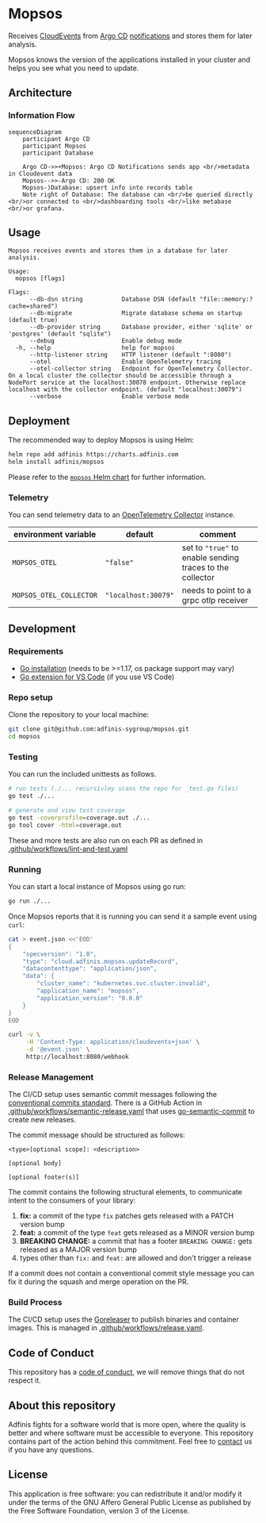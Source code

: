 # Mopsos

Receives [CloudEvents](https://cloudevents.io/) from [Argo CD](https://argoproj.github.io/cd/) [notifications](https://argo-cd.readthedocs.io/en/stable/operator-manual/notifications/) and stores them for later analysis.

Mopsos knows the version of the applications installed in your cluster and helps you see
what you need to update.

## Architecture

### Information Flow

```mermaid
sequenceDiagram
    participant Argo CD
    participant Mopsos
    participant Database

    Argo CD->>+Mopsos: Argo CD Notifications sends app <br/>metadata in Cloudevent data
    Mopsos-->>-Argo CD: 200 OK
    Mopsos-)Database: upsert info into records table
    Note right of Database: The database can <br/>be queried directly <br/>or connected to <br/>dashboarding tools <br/>like metabase <br/>or grafana.
```

## Usage

```console
Mopsos receives events and stores them in a database for later analysis.

Usage:
  mopsos [flags]

Flags:
      --db-dsn string           Database DSN (default "file::memory:?cache=shared")
      --db-migrate              Migrate database schema on startup (default true)
      --db-provider string      Database provider, either 'sqlite' or 'postgres' (default "sqlite")
      --debug                   Enable debug mode
  -h, --help                    help for mopsos
      --http-listener string    HTTP listener (default ":8080")
      --otel                    Enable OpenTelemetry tracing
      --otel-collector string   Endpoint for OpenTelemetry Collector. On a local cluster the collector should be accessible through a NodePort service at the localhost:30078 endpoint. Otherwise replace localhost with the collector endpoint. (default "localhost:30079")
      --verbose                 Enable verbose mode
```

## Deployment

The recommended way to deploy Mopsos is using Helm:

```bash
helm repo add adfinis https://charts.adfinis.com
helm install adfinis/mopsos
```

Please refer to the [`mopsos` Helm chart](https://github.com/adfinis-sygroup/helm-charts/tree/master/charts/mopsos)
for further information.

### Telemetry

You can send telemetry data to an [OpenTelemetry Collector](https://opentelemetry.io/docs/collector/getting-started/) instance.

| environment variable | default | comment |
| ---- | ---- | ---- |
| `MOPSOS_OTEL` | `"false"` | set to `"true"` to enable sending traces to the collector |
| `MOPSOS_OTEL_COLLECTOR` | `"localhost:30079"` | needs to point to a grpc otlp receiver |

## Development

### Requirements

* [Go installation](https://go.dev/doc/install) (needs to be >=1.17, os package support may vary)
* [Go extension for VS Code](https://marketplace.visualstudio.com/items?itemName=golang.go) (if you use VS Code)

### Repo setup

Clone the repository to your local machine:

```bash
git clone git@github.com:adfinis-sygroup/mopsos.git
cd mopsos
```

### Testing

You can run the included unittests as follows.

```bash
# run tests (./... recursivley scans the repo for _test.go files)
go test ./...

# generate and view test coverage
go test -coverprofile=coverage.out ./...
go tool cover -html=coverage.out
```

These and more tests are also run on each PR as defined in
[.github/workflows/lint-and-test.yaml](./.github/workflows/lint-and-test.yaml)

### Running

You can start a local instance of Mopsos using go run:

```bash
go run ./...
```

Once Mopsos reports that it is running you can send it a sample event using `curl`:

```bash
cat > event.json <<'EOD'
{
    "specversion": "1.0",
    "type": "cloud.adfinis.mopsos.updateRecord",
    "datacontenttype": "application/json",
    "data": {
        "cluster_name": "kubernetes.svc.cluster.invalid",
        "application_name": "mopsos",
        "application_version": "0.0.0"
    }
}
EOD

curl -v \
     -H 'Content-Type: application/cloudevents+json' \
     -d '@event.json' \
     http://localhost:8080/webhook
```

### Release Management

The CI/CD setup uses semantic commit messages following the
[conventional commits standard](https://www.conventionalcommits.org/en/v1.0.0/).
There is a GitHub Action in [.github/workflows/semantic-release.yaml](./.github/workflows/semantic-release.yaml)
that uses [go-semantic-commit](https://go-semantic-release.xyz/) to create new releases.

The commit message should be structured as follows:

```console
<type>[optional scope]: <description>

[optional body]

[optional footer(s)]
```

The commit contains the following structural elements, to communicate intent to the consumers of your library:

1. **fix:** a commit of the type `fix` patches gets released with a PATCH version bump
1. **feat:** a commit of the type `feat` gets released as a MINOR version bump
1. **BREAKING CHANGE:** a commit that has a footer `BREAKING CHANGE:` gets released as a MAJOR version bump
1. types other than `fix:` and `feat:` are allowed and don't trigger a release

If a commit does not contain a conventional commit style message you can fix
it during the squash and merge operation on the PR.

### Build Process

The CI/CD setup uses the [Goreleaser](https://goreleaser.com/) to publish binaries and container images.
This is managed in [.github/workflows/release.yaml](./.github/workflows/release.yaml).

## Code of Conduct

This repository has a [code of conduct](CODE_OF_CONDUCT.md), we will
remove things that do not respect it.

## About this repository

Adfinis fights for a software world that is more open, where the quality is
better and where software must be accessible to everyone. This repository
contains part of the action behind this commitment. Feel free to
[contact](https://adfinis.com/kontakt/?pk_campaign=github&pk_kwd=mopsos)
us if you have any questions.

## License

This application is free software: you can redistribute it and/or modify it under the terms
of the GNU Affero General Public License as published by the Free Software Foundation,
version 3 of the License.
